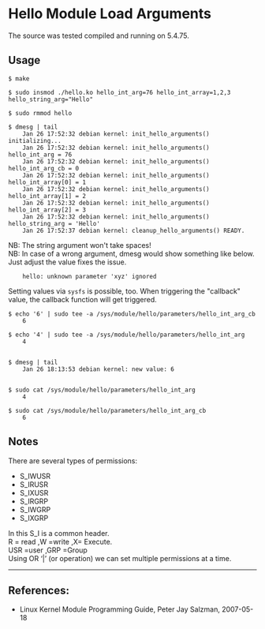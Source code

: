 # Hello Module Load Arguments

The source was tested compiled and running on 5.4.75.  


## Usage

```
$ make

$ sudo insmod ./hello.ko hello_int_arg=76 hello_int_array=1,2,3 hello_string_arg="Hello"

$ sudo rmmod hello

$ dmesg | tail
    Jan 26 17:52:32 debian kernel: init_hello_arguments() initializing...
    Jan 26 17:52:32 debian kernel: init_hello_arguments() hello_int_arg = 76
    Jan 26 17:52:32 debian kernel: init_hello_arguments() hello_int_arg_cb = 0
    Jan 26 17:52:32 debian kernel: init_hello_arguments() hello_int_array[0] = 1
    Jan 26 17:52:32 debian kernel: init_hello_arguments() hello_int_array[1] = 2
    Jan 26 17:52:32 debian kernel: init_hello_arguments() hello_int_array[2] = 3
    Jan 26 17:52:32 debian kernel: init_hello_arguments() hello_string_arg = 'Hello'
    Jan 26 17:52:37 debian kernel: cleanup_hello_arguments() READY.

```

NB: The string argument won't take spaces!  
NB: In case of a wrong argument, dmesg would show something like below. Just adjust the value fixes the issue.  

```
    hello: unknown parameter 'xyz' ignored
```


Setting values via `sysfs` is possible, too. When triggering the "callback" value, the callback function will get triggered.    

```
$ echo '6' | sudo tee -a /sys/module/hello/parameters/hello_int_arg_cb
    6

$ echo '4' | sudo tee -a /sys/module/hello/parameters/hello_int_arg
    4


$ dmesg | tail
    Jan 26 18:13:53 debian kernel: new value: 6


$ sudo cat /sys/module/hello/parameters/hello_int_arg
    4

$ sudo cat /sys/module/hello/parameters/hello_int_arg_cb
    6
```


## Notes

There are several types of permissions:  

 * S_IWUSR
 * S_IRUSR
 * S_IXUSR
 * S_IRGRP
 * S_IWGRP
 * S_IXGRP

In this S_I is a common header.  
R = read ,W =write ,X= Execute.  
USR =user ,GRP =Group  
Using OR ‘|’ (or operation) we can set multiple permissions at a time.  


---

## References:

 * Linux Kernel Module Programming Guide, Peter Jay Salzman, 2007-05-18
